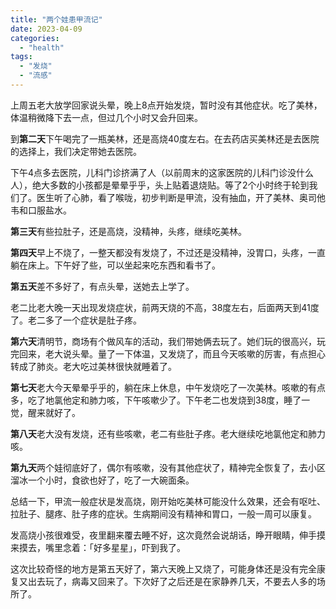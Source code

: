```yaml
---
title: "两个娃患甲流记"
date: 2023-04-09
categories: 
  - "health"
tags: 
  - "发烧"
  - "流感"
---
```


上周五老大放学回家说头晕，晚上8点开始发烧，暂时没有其他症状。吃了美林，体温稍微降下去一点，但过几个小时又会升回来。

到**第二天**下午喝完了一瓶美林，还是高烧40度左右。在去药店买美林还是去医院的选择上，我们决定带她去医院。

下午4点多去医院，儿科门诊挤满了人（以前周末的这家医院的儿科门诊没什么人），绝大多数的小孩都是晕晕乎乎，头上贴着退烧贴。等了2个小时终于轮到我们了。医生听了心肺，看了喉咙，初步判断是甲流，没有抽血，开了美林、奥司他韦和口服盐水。

**第三天**有些拉肚子，还是高烧，没精神，头疼，继续吃美林。

**第四天**早上不烧了，一整天都没有发烧了，不过还是没精神，没胃口，头疼，一直躺在床上。下午好了些，可以坐起来吃东西和看书了。

**第五天**差不多好了，有点头晕，送她去上学了。

老二比老大晚一天出现发烧症状，前两天烧的不高，38度左右，后面两天到41度了。老二多了一个症状是肚子疼。

**第六天**清明节，商场有个做风车的活动，我们带她俩去玩了。她们玩的很高兴，玩完回来，老大说头晕。量了一下体温，又发烧了，而且今天咳嗽的厉害，有点担心转成了肺炎。老大吃过美林很快就睡着了。

**第七天**老大今天晕晕乎乎的，躺在床上休息，中午发烧吃了一次美林。咳嗽的有点多，吃了地氯他定和肺力咳，下午咳嗽少了。下午老二也发烧到38度，睡了一觉，醒来就好了。

**第八天**老大没有发烧，还有些咳嗽，老二有些肚子疼。老大继续吃地氯他定和肺力咳。

**第九天**两个娃彻底好了，偶尔有咳嗽，没有其他症状了，精神完全恢复了，去小区溜冰一个小时，食欲也好了，吃了一大碗面条。

总结一下，甲流一般症状是发高烧，刚开始吃美林可能没什么效果，还会有呕吐、拉肚子、腿疼、肚子疼的症状。生病期间没有精神和胃口，一般一周可以康复。

发高烧小孩很难受，夜里翻来覆去睡不好，这次竟然会说胡话，睁开眼睛，伸手摸来摸去，嘴里念着：「好多星星」，吓到我了。

这次比较奇怪的地方是第五天好了，第六天晚上又烧了，可能身体还是没有完全康复又出去玩了，病毒又回来了。下次好了之后还是在家静养几天，不要去人多的场所了。
